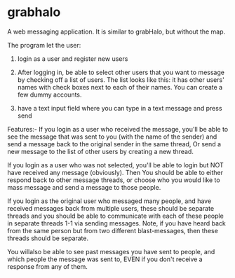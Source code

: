 grabhalo
========
A web messaging application. It is similar to grabHalo, but without the map. 

The program let the user:
1. login as a user and register new users

2. After logging in, be able to select other users that you want to message by checking off a list of users. The list looks like this: it has other users' names with check boxes next to each of their names. You can create a few dummy accounts.

3. have a text input field where you can type in a text message and press send

Features:-
If you login as a user who received the message, you'll be able to see the message that was sent to you (with the name of the sender) and send a message back to the original sender in the same thread, Or send a new message to the list of other users by creating a new thread.

If you login as a user who was not selected, you'll be able to login but NOT have received any message (obviously). Then You should be able to either respond back to other message threads, or choose who you would like to mass message and send a message to those people.

If you login as the original user who messaged many people, and have received messages back from multiple users, these should be separate threads and you should be able to communicate with each of these people in separate threads 1-1 via sending messages. Note, if you have heard back from the same person but from two different blast-messages, then these threads should be separate. 
  
You willalso be able to see past messages you have sent to people, and which people the message was sent to, EVEN if you don't receive a response from any of them.
